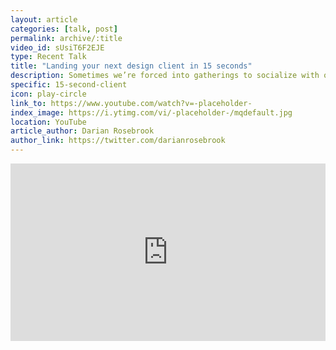 ```yaml
---
layout: article
categories: [talk, post]
permalink: archive/:title
video_id: sUsiT6F2EJE
type: Recent Talk
title: "Landing your next design client in 15 seconds"
description: Sometimes we’re forced into gatherings to socialize with other people. We as creatives can be very introverted sometimes, thinking that all we have to focus on is doing good work. Sometimes these uncomfortable social situations come when you are returning from college for the winter, or it’s one of your friend’s baby showers, or you just got done at some design meetup and now you’re at an after party.
specific: 15-second-client
icon: play-circle
link_to: https://www.youtube.com/watch?v=-placeholder-
index_image: https://i.ytimg.com/vi/-placeholder-/mqdefault.jpg
location: YouTube
article_author: Darian Rosebrook
author_link: https://twitter.com/darianrosebrook
---
```

<style>
  .embed-container {
    position: relative;
    padding-bottom: 56.25%;
    height: 0;
    overflow: hidden;
    max-width: 100%;
    }
    .embed-container iframe, .embed-container object, .embed-container embed {
      position: absolute;
      top: 0;
      left: 0;
      width: 100%;
      height: 100%;
    }
</style>

<div class='embed-container'><iframe title="{{page.title}}" width="560" height="315" src="https://www.youtube.com/embed/{{ page.video_id }}" frameborder="0" allow="accelerometer; autoplay; encrypted-media; gyroscope; picture-in-picture" allowfullscreen></iframe></div>
